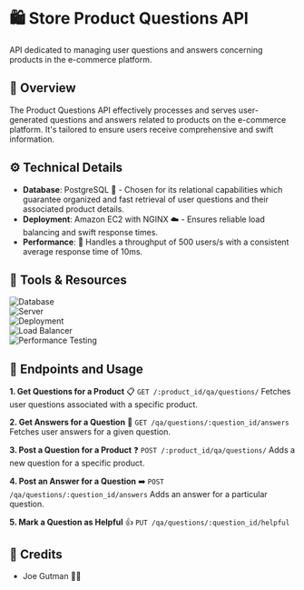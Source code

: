 # 🛍️ Store Product Questions API 
API dedicated to managing user questions and answers concerning products in the e-commerce platform.

## 📌 Overview
The Product Questions API effectively processes and serves user-generated questions and answers related to products on the e-commerce platform. It's tailored to ensure users receive comprehensive and swift information.

## ⚙️ Technical Details
- **Database**: PostgreSQL 🐘 - Chosen for its relational capabilities which guarantee organized and fast retrieval of user questions and their associated product details.
- **Deployment**: Amazon EC2 with NGINX ☁️ - Ensures reliable load balancing and swift response times.
- **Performance**: 🚀 Handles a throughput of 500 users/s with a consistent average response time of 10ms.
## 🧰 Tools & Resources

![Database](https://img.shields.io/badge/Database-PostgreSQL-blue?style=for-the-badge&logo=postgresql)<br>
![Server](https://img.shields.io/badge/Server-Express.js-green?style=for-the-badge&logo=express)<br>
![Deployment](https://img.shields.io/badge/Deployment-Amazon_EC2-orange?style=for-the-badge&logo=amazon-aws)<br>
![Load Balancer](https://img.shields.io/badge/LoadBalancer-NGINX-green?style=for-the-badge&logo=nginx)<br>
![Performance Testing](https://img.shields.io/badge/Testing-Loader.io-red?style=for-the-badge)


## 🔗 Endpoints and Usage
**1. Get Questions for a Product** 📋
```GET /:product_id/qa/questions/```
Fetches user questions associated with a specific product.

**2. Get Answers for a Question** 💬
```GET /qa/questions/:question_id/answers```
Fetches user answers for a given question.

**3. Post a Question for a Product** ❓
```POST /:product_id/qa/questions/```
Adds a new question for a specific product.

**4. Post an Answer for a Question** ➡️
```POST /qa/questions/:question_id/answers```
Adds an answer for a particular question.

**5. Mark a Question as Helpful** 👍
```PUT /qa/questions/:question_id/helpful```

## 📜 Credits
- Joe Gutman 🧑‍💻
